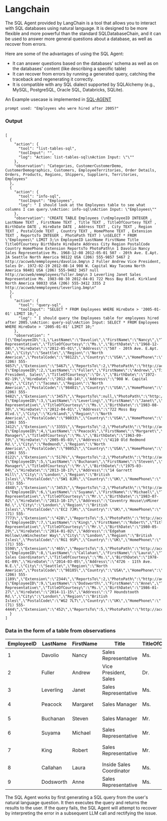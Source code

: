 # Langchain

The SQL Agent provided by LangChain is a tool that allows you to interact with SQL databases using natural language. It is designed to be more 
flexible and more powerful than the standard SQLDatabaseChain, and it can be used to answer more general questions about a database, as well as recover from errors.

Here are some of the advantages of using the SQL Agent:

- It can answer questions based on the databases' schema as well as on the databases' content (like describing a specific table)
- It can recover from errors by running a generated query, catching the traceback and regenerating it correctly.
- It is compatible with any SQL dialect supported by SQLAlchemy (e.g., MySQL, PostgreSQL, Oracle SQL, Databricks, SQLite).

An Example usecase is implemented in [SQL-AGENT](https://github.com/Syed007Hassan/Langchain/blob/main/SQL-AGENTS/index2.js)


```
prompt used: "Employees who were hired after 2005?"
```
### Output

```

[
  {
    "action": {
      "tool": "list-tables-sql",
      "toolInput": "",
      "log": "Action: list-tables-sql\nAction Input: \"\""
    },
    "observation": "Categories, CustomerCustomerDemo, CustomerDemographics, Customers, EmployeeTerritories, Order Details, Orders, Products, Regions, Shippers, Suppliers, Territories, Employees"
  },
  {
    "action": {
      "tool": "info-sql",
      "toolInput": "Employees",
      "log": " I should look at the Employees table to see what columns I can query.\nAction: info-sql\nAction Input: \"Employees\""
    },
    "observation": "CREATE TABLE Employees (\nEmployeeID INTEGER , LastName TEXT , FirstName TEXT , Title TEXT , TitleOfCourtesy TEXT , BirthDate DATE , HireDate DATE , Address TEXT , City TEXT , Region TEXT , PostalCode TEXT , Country TEXT , HomePhone TEXT , Extension TEXT , ReportsTo INTEGER , PhotoPath TEXT ) \nSELECT * FROM \"Employees\" LIMIT 3;\n EmployeeID LastName FirstName Title TitleOfCourtesy BirthDate HireDate Address City Region PostalCode Country HomePhone Extension ReportsTo PhotoPath\n 1 Davolio Nancy Sales Representative Ms. 1968-12-08 2012-05-01 507 - 20th Ave. E.Apt. 2A Seattle North America 98122 USA (206) 555-9857 5467 2 http://accweb/emmployees/davolio.bmp\n 2 Fuller Andrew Vice President, Sales Dr. 1972-02-19 2012-08-14 908 W. Capital Way Tacoma North America 98401 USA (206) 555-9482 3457 null http://accweb/emmployees/fuller.bmp\n 3 Leverling Janet Sales Representative Ms. 1983-08-30 2012-04-01 722 Moss Bay Blvd. Kirkland North America 98033 USA (206) 555-3412 3355 2 http://accweb/emmployees/leverling.bmp\n"
  },
  {
    "action": {
      "tool": "query-sql",
      "toolInput": "SELECT * FROM Employees WHERE HireDate > '2005-01-01' LIMIT 10;",
      "log": " I should query the Employees table for employees hired after 2005.\nAction: query-sql\nAction Input: SELECT * FROM Employees WHERE HireDate > '2005-01-01' LIMIT 10;"
    },
    "observation": "[{\"EmployeeID\":1,\"LastName\":\"Davolio\",\"FirstName\":\"Nancy\",\"Title\":\"Sales Representative\",\"TitleOfCourtesy\":\"Ms.\",\"BirthDate\":\"1968-12-08\",\"HireDate\":\"2012-05-01\",\"Address\":\"507 - 20th Ave. E.Apt. 2A\",\"City\":\"Seattle\",\"Region\":\"North America\",\"PostalCode\":\"98122\",\"Country\":\"USA\",\"HomePhone\":\"(206) 555-9857\",\"Extension\":\"5467\",\"ReportsTo\":2,\"PhotoPath\":\"http://accweb/emmployees/davolio.bmp\"},{\"EmployeeID\":2,\"LastName\":\"Fuller\",\"FirstName\":\"Andrew\",\"Title\":\"Vice President, Sales\",\"TitleOfCourtesy\":\"Dr.\",\"BirthDate\":\"1972-02-19\",\"HireDate\":\"2012-08-14\",\"Address\":\"908 W. Capital Way\",\"City\":\"Tacoma\",\"Region\":\"North America\",\"PostalCode\":\"98401\",\"Country\":\"USA\",\"HomePhone\":\"(206) 555-9482\",\"Extension\":\"3457\",\"ReportsTo\":null,\"PhotoPath\":\"http://accweb/emmployees/fuller.bmp\"},{\"EmployeeID\":3,\"LastName\":\"Leverling\",\"FirstName\":\"Janet\",\"Title\":\"Sales Representative\",\"TitleOfCourtesy\":\"Ms.\",\"BirthDate\":\"1983-08-30\",\"HireDate\":\"2012-04-01\",\"Address\":\"722 Moss Bay Blvd.\",\"City\":\"Kirkland\",\"Region\":\"North America\",\"PostalCode\":\"98033\",\"Country\":\"USA\",\"HomePhone\":\"(206) 555-3412\",\"Extension\":\"3355\",\"ReportsTo\":2,\"PhotoPath\":\"http://accweb/emmployees/leverling.bmp\"},{\"EmployeeID\":4,\"LastName\":\"Peacock\",\"FirstName\":\"Margaret\",\"Title\":\"Sales Manager\",\"TitleOfCourtesy\":\"Ms.\",\"BirthDate\":\"1963-09-19\",\"HireDate\":\"2005-05-03\",\"Address\":\"4110 Old Redmond Rd.\",\"City\":\"Redmond\",\"Region\":\"North America\",\"PostalCode\":\"98052\",\"Country\":\"USA\",\"HomePhone\":\"(206) 555-8122\",\"Extension\":\"5176\",\"ReportsTo\":2,\"PhotoPath\":\"http://accweb/emmployees/peacock.bmp\"},{\"EmployeeID\":5,\"LastName\":\"Buchanan\",\"FirstName\":\"Steven\",\"Title\":\"Sales Manager\",\"TitleOfCourtesy\":\"Mr.\",\"BirthDate\":\"1975-03-04\",\"HireDate\":\"2013-10-17\",\"Address\":\"14 Garrett Hill\",\"City\":\"London\",\"Region\":\"British Isles\",\"PostalCode\":\"SW1 8JR\",\"Country\":\"UK\",\"HomePhone\":\"(71) 555-4848\",\"Extension\":\"3453\",\"ReportsTo\":2,\"PhotoPath\":\"http://accweb/emmployees/buchanan.bmp\"},{\"EmployeeID\":6,\"LastName\":\"Suyama\",\"FirstName\":\"Michael\",\"Title\":\"Sales Representative\",\"TitleOfCourtesy\":\"Mr.\",\"BirthDate\":\"1983-07-02\",\"HireDate\":\"2013-10-17\",\"Address\":\"Coventry House\\nMiner Rd.\",\"City\":\"London\",\"Region\":\"British Isles\",\"PostalCode\":\"EC2 7JR\",\"Country\":\"UK\",\"HomePhone\":\"(71) 555-7773\",\"Extension\":\"428\",\"ReportsTo\":5,\"PhotoPath\":\"http://accweb/emmployees/suyama.bmp\"},{\"EmployeeID\":7,\"LastName\":\"King\",\"FirstName\":\"Robert\",\"Title\":\"Sales Representative\",\"TitleOfCourtesy\":\"Mr.\",\"BirthDate\":\"1980-05-29\",\"HireDate\":\"2014-01-02\",\"Address\":\"Edgeham Hollow\\nWinchester Way\",\"City\":\"London\",\"Region\":\"British Isles\",\"PostalCode\":\"RG1 9SP\",\"Country\":\"UK\",\"HomePhone\":\"(71) 555-5598\",\"Extension\":\"465\",\"ReportsTo\":5,\"PhotoPath\":\"http://accweb/emmployees/king.bmp\"},{\"EmployeeID\":8,\"LastName\":\"Callahan\",\"FirstName\":\"Laura\",\"Title\":\"Inside Sales Coordinator\",\"TitleOfCourtesy\":\"Ms.\",\"BirthDate\":\"1978-01-09\",\"HireDate\":\"2014-03-05\",\"Address\":\"4726 - 11th Ave. N.E.\",\"City\":\"Seattle\",\"Region\":\"North America\",\"PostalCode\":\"98105\",\"Country\":\"USA\",\"HomePhone\":\"(206) 555-1189\",\"Extension\":\"2344\",\"ReportsTo\":2,\"PhotoPath\":\"http://accweb/emmployees/callahan.bmp\"},{\"EmployeeID\":9,\"LastName\":\"Dodsworth\",\"FirstName\":\"Anne\",\"Title\":\"Sales Representative\",\"TitleOfCourtesy\":\"Ms.\",\"BirthDate\":\"1986-01-27\",\"HireDate\":\"2014-11-15\",\"Address\":\"7 Houndstooth Rd.\",\"City\":\"London\",\"Region\":\"British Isles\",\"PostalCode\":\"WG2 7LT\",\"Country\":\"UK\",\"HomePhone\":\"(71) 555-4444\",\"Extension\":\"452\",\"ReportsTo\":5,\"PhotoPath\":\"http://accweb/emmployees/dodsworth.bmp\"}]"
  }
]

```

### Data in the form of a table from observations

| EmployeeID | LastName  | FirstName | Title                 | TitleOfCourtesy | BirthDate   | HireDate   | Address                     | City       | Region        | PostalCode | Country | HomePhone       | Extension | ReportsTo | PhotoPath                            |
|------------|-----------|-----------|-----------------------|-----------------|-------------|------------|-----------------------------|------------|---------------|------------|---------|-----------------|-----------|-----------|-------------------------------------|
| 1          | Davolio   | Nancy     | Sales Representative | Ms.             | 1968-12-08  | 2012-05-01 | 507 - 20th Ave. E.Apt. 2A   | Seattle    | North America | 98122      | USA     | (206) 555-9857 | 5467      | 2         | http://accweb/emmployees/davolio.bmp |
| 2          | Fuller    | Andrew    | Vice President, Sales| Dr.             | 1972-02-19  | 2012-08-14 | 908 W. Capital Way          | Tacoma     | North America | 98401      | USA     | (206) 555-9482 | 3457      | null      | http://accweb/emmployees/fuller.bmp  |
| 3          | Leverling | Janet     | Sales Representative | Ms.             | 1983-08-30  | 2012-04-01 | 722 Moss Bay Blvd.          | Kirkland   | North America | 98033      | USA     | (206) 555-3412 | 3355      | 2         | http://accweb/emmployees/leverling.bmp |
| 4          | Peacock   | Margaret  | Sales Manager         | Ms.             | 1963-09-19  | 2005-05-03 | 4110 Old Redmond Rd.        | Redmond    | North America | 98052      | USA     | (206) 555-8122 | 5176      | 2         | http://accweb/emmployees/peacock.bmp |
| 5          | Buchanan  | Steven    | Sales Manager         | Mr.             | 1975-03-04  | 2013-10-17 | 14 Garrett Hill             | London     | British Isles | SW1 8JR    | UK      | (71) 555-4848  | 3453      | 2         | http://accweb/emmployees/buchanan.bmp |
| 6          | Suyama    | Michael   | Sales Representative | Mr.             | 1983-07-02  | 2013-10-17 | Coventry House\nMiner Rd.   | London     | British Isles | EC2 7JR    | UK      | (71) 555-7773  | 428       | 5         | http://accweb/emmployees/suyama.bmp  |
| 7          | King      | Robert    | Sales Representative | Mr.             | 1980-05-29  | 2014-01-02 | Edgeham Hollow\nWinchester Way| London     | British Isles | RG1 9SP   | UK      | (71) 555-5598  | 465       | 5         | http://accweb/emmployees/king.bmp   |
| 8          | Callahan  | Laura     | Inside Sales Coordinator | Ms.         | 1978-01-09  | 2014-03-05 | 4726 - 11th Ave. N.E.       | Seattle    | North America | 98105      | USA     | (206) 555-1189 | 2344      | 2         | http://accweb/emmployees/callahan.bmp |
| 9          | Dodsworth | Anne      | Sales Representative | Ms.             | 1986-01-27  | 2014-11-15 | 7 Houndstooth Rd.           | London     | British Isles | WG2 7LT   | UK      | (71) 555-4444  | 452       | 5         | http://accweb/emmployees/dodsworth.bmp |

The SQL Agent works by first generating a SQL query from the user's natural language question. It then executes the query and returns the results to the user. If the query fails, the SQL Agent will attempt to recover by interpreting the error in a subsequent LLM call and rectifying the issue.
